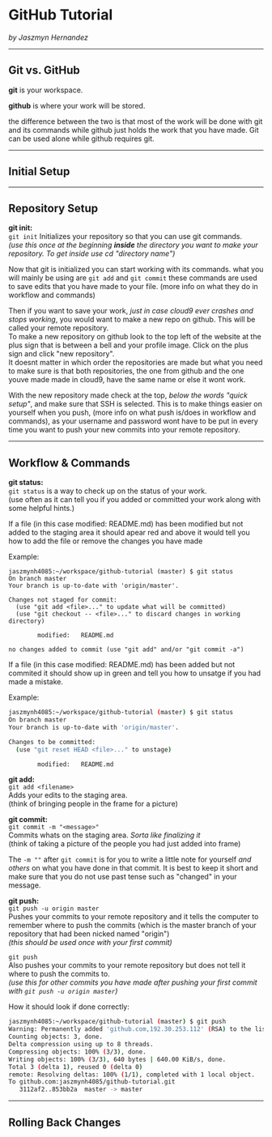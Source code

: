# GitHub Tutorial

_by Jaszmyn Hernandez_

---
## Git vs. GitHub

**git** is your workspace.

**github** is where your work will be stored.

the difference between the two is that most of the work will be done with git and its commands while github just holds the work that you have made. Git can be used alone while github requires git.


---
## Initial Setup



---
## Repository Setup

**git init:**  
`git init`
Initializes your repository so that you can use git commands.  
_(use this once at the beginning **inside** the directory you want to make your repository. To get inside use cd "directory name")_

Now that git is initialized you can start working with its commands. what you will mainly be using are `git add` and `git commit` these commands are used to save edits that you have made to your file. (more info on what they do in workflow and commands)

Then if you want to save your work, _just in case cloud9 ever crashes and stops working_, you would want to make a new repo on github. This will be called your remote repository.  
To make a new repository on github look to the top left of the website at the plus sign that is between a bell and your profile image. Click on the plus sign and click "new repository".  
It doesnt matter in which order the repositories are made but what you need to make sure is that both repositories, the one from github and the one youve made made in cloud9, have the same name or else it wont work.

With the new repository made check at the top, _below the words "quick setup"_, and make sure that SSH is selected. This is to make things easier on yourself when you push, (more info on what push is/does in workflow and commands), as your username and password wont have to be put in every time you want to push your new commits into your remote repository.

---
## Workflow & Commands

**git status:**  
`git status` is a way to check up on the status of your work.  
(use often as it can tell you if you added or committed your work along with some helpful hints.)

If a file (in this case modified:   README.md) has been modified but not added to the staging area it should apear red and above it would tell you how to add the file or remove the changes you have made

Example:
``` 
jaszmynh4085:~/workspace/github-tutorial (master) $ git status
On branch master
Your branch is up-to-date with 'origin/master'.

Changes not staged for commit:
  (use "git add <file>..." to update what will be committed)
  (use "git checkout -- <file>..." to discard changes in working directory)

        modified:   README.md

no changes added to commit (use "git add" and/or "git commit -a")
```

If a file (in this case modified:   README.md) has been added but not commited it should show up in green and tell you how to unsatge if you had made a mistake. 

Example:
```bash
jaszmynh4085:~/workspace/github-tutorial (master) $ git status
On branch master
Your branch is up-to-date with 'origin/master'.

Changes to be committed:
  (use "git reset HEAD <file>..." to unstage)

        modified:   README.md
```

**git add:**  
`git add <filename>`  
Adds your edits to the staging area.  
(think of bringing people in the frame for a picture)


**git commit:**  
`git commit -m "<message>"`  
Commits whats on the staging area. _Sorta like finalizing it_  
(think of taking a picture of the people you had just added into frame)

The `-m ""` after `git commit` is for you to write a little note for yourself _and others_ on what you have done in that commit. It is best to keep it short and make sure that you do not use past tense such as "changed" in your message.


**git push:**  
`git push -u origin master`  
Pushes your commits to your remote repository and it tells the computer to remember where to push the commits (which is the master branch of your repository that had been nicked named "origin")  
_(this should be used once with your first commit)_

`git push`  
Also pushes your commits to your remote repository but does not tell it where to push the commits to.  
_(use this for other commits you have made after pushing your first commit with `git push -u origin master`)_

How it should look if done correctly:
``` bash
jaszmynh4085:~/workspace/github-tutorial (master) $ git push
Warning: Permanently added 'github.com,192.30.253.112' (RSA) to the list of known hosts.
Counting objects: 3, done.
Delta compression using up to 8 threads.
Compressing objects: 100% (3/3), done.
Writing objects: 100% (3/3), 640 bytes | 640.00 KiB/s, done.
Total 3 (delta 1), reused 0 (delta 0)
remote: Resolving deltas: 100% (1/1), completed with 1 local object.
To github.com:jaszmynh4085/github-tutorial.git
   3112af2..853bb2a  master -> master
```

---
## Rolling Back Changes